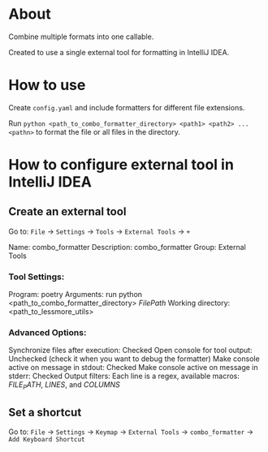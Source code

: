 # About 

Combine multiple formats into one callable. 

Created to use a single external tool for formatting in IntelliJ IDEA.

# How to use 

Create `config.yaml` and include formatters for different file extensions. 

Run ```python <path_to_combo_formatter_directory> <path1> <path2> ... <pathn>``` to format the file or all files in the directory.

# How to configure external tool in IntelliJ IDEA

## Create an external tool 

Go to: `File` -> `Settings` -> `Tools` -> `External Tools` -> `+`

Name: combo_formatter
Description: combo_formatter
Group: External Tools

### Tool Settings:

Program: poetry
Arguments: run python <path_to_combo_formatter_directory> $FilePath$
Working directory: <path_to_lessmore_utils>

### Advanced Options:
Synchronize files after execution: Checked
Open console for tool output: Unchecked (check it when you want to debug the formatter)
Make console active on message in stdout: Checked
Make console active on message in stderr: Checked
Output filters: Each line is a regex, available macros: $FILE_PATH$, $LINES$, and $COLUMNS$

## Set a shortcut

Go to: `File` -> `Settings` -> `Keymap` -> `External Tools` -> `combo_formatter` -> `Add Keyboard Shortcut`
